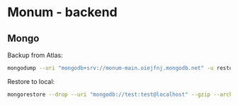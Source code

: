 # Monum - backend

## Mongo
Backup from Atlas:
```bash
mongodump --uri "mongodb+srv://monum-main.oiejfnj.mongodb.net" -u restore_user --gzip --archive="$HOME/Downloads/$(date +'%Y_%m_%d').gz"
```
Restore to local:
```bash
mongorestore --drop --uri "mongodb://test:test@localhost" --gzip --archive="$HOME/Downloads/$(date +'%Y_%m_%d').gz"
```